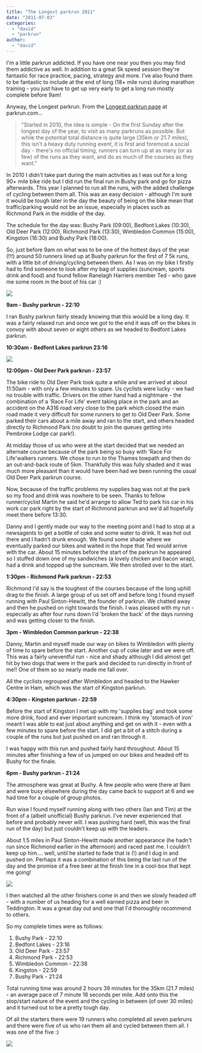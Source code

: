 ```yaml
---
title: "The Longest parkrun 2011"
date: "2011-07-03"
categories: 
  - "david"
  - "parkrun"
author: 
  - "david"
---
```


I'm a little parkrun addicted. If you have one near you then you may find them addictive as well. In addition to a great 5k speed session they're fantastic for race practice, pacing, strategy and more. I've also found them to be fantastic to include at the end of long (18+ mile runs) during marathon training - you just have to get up very early to get a long run mostly complete before 9am!

Anyway, the Longest parkrun. From the [Longest parkrun page](http://www.parkrun.com/crispy/longestparkrun) at parkrun.com...

> "Started in 2010, the idea is simple - On the first Sunday after the longest day of the year, to visit as many parkruns as possible. But while the potential total distance is quite large (35km or 21.7 miles), this isn't a heavy duty running event, it is first and foremost a social day - there's no official timing, runners can turn up at as many (or as few) of the runs as they want, and do as much of the courses as they want."

In 2010 I didn't take part during the main activities as I was out for a long 90+ mile bike ride but I did run the final run in Bushy park and go for pizza afterwards. This year I planned to run all the runs, with the added challenge of cycling between them all. This was an easy decision - although I'm sure it would be tough later in the day the beauty of being on the bike mean that traffic/parking would not be an issue, especially in places such as Richmond Park in the middle of the day.

The schedule for the day was: Bushy Park (09:00), Bedfont Lakes (10:30), Old Deer Park (12:00), Richmond Park (13:30), Wimbledon Common (15:00), Kingston (16:30) and Bushy Park (18:00).

So, just before 9am on what was to be one of the hottest days of the year (!!!) around 50 runners lined up at Bushy parkrun for the first of 7 5k runs, with a little bit of driving/cycling between them. As I was on my bike I firstly had to find someone to look after my bag of supplies (suncream, sports drink and food) and found fellow Ranelagh Harriers member Ted - who gave me some room in the boot of his car :)

![](/images/2011/20110626-longest-parkrun-start.jpg)

**9am - Bushy parkrun - 22:10**

I ran Bushy parkrun fairly steady knowing that this would be a long day. It was a fairly relaxed run and once we got to the end it was off on the bikes in convoy with about seven or eight others as we headed to Bedfont Lakes parkrun.

**10:30am - Bedfont Lakes parkrun 23:16**

![](/images/2011/20110626-longest-parkrun-bedfont.jpg)

**12:00pm - Old Deer Park parkrun - 23:57**

The bike ride to Old Deer Park took quite a while and we arrived at about 11:50am - with only a few minutes to spare. Us cyclists were lucky - we had no trouble with traffic. Drivers on the other hand had a nightmare - the combination of a 'Race For Life' event taking place in the park and an accident on the A316 road very close to the park which closed the main road made it very difficult for some runners to get to Old Deer Park. Some parked their cars about a mile away and ran to the start, and others headed directly to Richmond Park (no doubt to join the queues getting into Pembroke Lodge car park!).

At midday those of us who were at the start decided that we needed an alternate course because of the park being so busy with 'Race For Life'walkers runners. We chose to run to the Thames towpath and then do an out-and-back route of 5km. Thankfully this was fully shaded and it was much more pleasant than it would have been had we been running the usual Old Deer Park parkrun course.

Now, because of the traffic problems my supplies bag was not at the park so my food and drink was nowhere to be seen. Thanks to fellow runner/cyclist Martin he said he'd arrange to allow Ted to park his car in his work car park right by the start of Richmond parkrun and we'd all hopefully meet there before 13:30.

Danny and I gently made our way to the meeting point and I had to stop at a newsagents to get a bottle of coke and some water to drink. It was hot out there and I hadn't drunk enough. We found some shade where we eventually parked our bikes and waited in the hope that Ted would arrive with the car. About 15 minutes before the start of the parkrun he appeared so I stuffed down one of my sandwiches (a lovely chicken and bacon wrap), had a drink and topped up the suncream. We then strolled over to the start.

**1:30pm - Richmond Park parkrun - 22:53**

Richmond I'd say is the toughest of the courses because of the long uphill drag to the finish. A large group of us set off and before long I found myself running with Paul Sinton-Hewitt, the founder of parkrun. We chatted away and then he pushed on right towards the finish. I was pleased with my run - especially as after four runs down I'd 'broken the back' of the days running and was getting closer to the finish.

**3pm - Wimbledon Common parkrun - 22:38**

Danny, Martin and myself made our way on bikes to Wimbledon with plenty of time to spare before the start. Another cup of coke later and we were off. This was a fairly uneventful run - nice and shady although I did almost get hit by two dogs that were in the park and decided to run directly in front of me!! One of them so so nearly made me fall over.

All the cyclists regrouped after Wimbledon and headed to the Hawker Centre in Ham, which was the start of Kingston parkrun.

**4:30pm - Kingston parkrun - 22:59**

Before the start of Kingston I met up with my 'supplies bag' and took some more drink, food and ever important suncream. I think my 'stomach of iron' meant I was able to eat just about anything and get on with it - even with a few minutes to spare before the start. I did get a bit of a stitch during a couple of the runs but just pushed on and ran through it.

I was happy with this run and pushed fairly hard throughout. About 15 minutes after finishing a few of us jumped on our bikes and headed off to Bushy for the finale.

**6pm - Bushy parkrun - 21:24**

The atmosphere was great at Bushy. A few people who were there at 9am and were busy elsewhere during the day came back to support at 6 and we had time for a couple of group photos.

Run wise I found myself running along with two others (Ian and Tim) at the front of a (albeit unofficial) Bushy parkrun. I've never experienced that before and probably never will. I was pushing hard (well, this was the final run of the day) but just couldn't keep up with the leaders.

About 1.5 miles in Paul Sinton-Hewitt made another appearance (he hadn't run since Richmond earlier in the afternoon) and raced past me. I couldn't keep up him.... well, until he started to fade that is (!) and I dug in and pushed on. Perhaps it was a combination of this being the last run of the day and the promise of a free beer at the finish line in a cool-box that kept me going!

![](/images/2011/20110626-longest-parkrun-end.jpg)

I then watched all the other finishers come in and then we slowly headed off - with a number of us heading for a well earned pizza and beer in Teddington. It was a great day out and one that I'd thoroughly recommend to others.

So my complete times were as follows:

1. Bushy Park - 22:10
2. Bedfont Lakes - 23:16
3. Old Deer Park - 23:57
4. Richmond Park - 22:53
5. Wimbledon Common - 22:38
6. Kingston - 22:59
7. Bushy Park - 21:24

Total running time was around 2 hours 39 minutes for the 35km (21.7 miles) - an average pace of 7 minute 16 seconds per mile. Add onto this the stop/start nature of the event and the cycling in between (of over 30 miles) and it turned out to be a pretty tough day.

Of all the starters there were 19 runners who completed all seven parkruns and there were five of us who ran them all and cycled between them all. I was one of the five :)

![](/images/2011/20110626-longest-parkrun-five.jpg)
